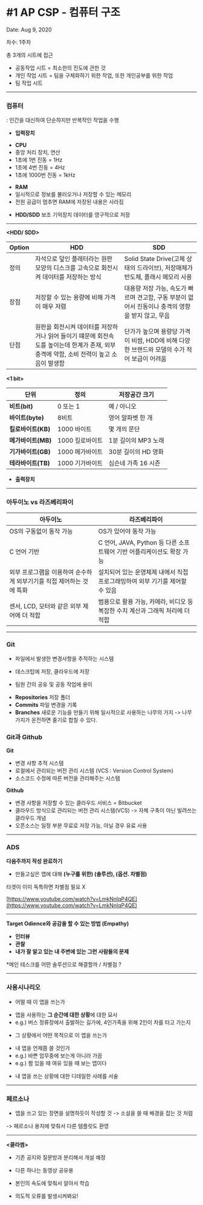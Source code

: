 # #1 AP CSP - 컴퓨터 구조

Date: Aug 9, 2020

차수: 1주차

총 3개의 시트에 접근

- 공동작업 시트 
=  최소한의 진도에 관한 것
- 개인 작업 시트 
= 팀을 구체화하기 위한 작업, 또한 개인공부를 위한 작업
- 팀 작업 시트

---

### 컴퓨터

: 인간을 대신하여 단순하지만 반복작인 작업을 수행

- **입력장치**
+  **CPU** 
+ 중앙 처리 장치, 연산
+ 1초에 1번 진동 = 1Hz
+ 1초에 4번 진동 = 4Hz
+ 1초에 1000번 진동 = 1kHz

- **RAM** 
- 일시적으로 정보를 불러오거나 저장할 수 있는 메모리
- 전원 공급이 멈추면 RAM에 저장된 내용은 사라짐
+ **HDD/SDD** 
보조 기억장치
데이터를 영구적으로 저장
---

**<HDD/ SDD>**

| Option | HDD | SDD |
| ------ | --- | --- |
|  정의   | 자석으로 덮인 플레터라는 원판 모양의 디스크를 고속으로 회전시켜 데이터를 저장하는 방식| Solid State Drive(고체 상태의 드라이브), 저장매체가 반도체, 플래시 메모리 사용|
|  장점   | 저장할 수 있는 용량에 비해 가격이 매우 저렴 | 대용량 저장 가능, 속도가 빠르며 견고함, 구동 부분이 없어서 진동이나 충격의 영향을 받지 않고, 무음 |
|  단점   | 원판을 회전시켜 데이터를 저장하거나 읽어 들이기 떄문에 회전속도를 높이는데 한계가 존재, 외부 충격에 약함, 소비 전력이 높고 소음이 발생함 | 단가가 높으며 용량당 가격이 비쌈,  HDD에 비해 다양한 브랜드와 모델의 수가 적어 보급이 어려움 |

**<1 bit>**

| 단위 |   정의  | 저장공간 크기 |
| --- | ------ | ---------- |
|  **비트(bit)**   | 0 또는 1 | 예 / 아니오 |
|  **바이트(byte)**  | 8비트 | 영어 알파벳 한 개 |
|  **킬로바이트(KB)**   | 1000 바이트 | 몇 개의 문단 |
|  **메가바이트(MB)**   | 1000 킬로바이트 | 1분 길이의 MP3 노래 |
|  **기가바이트(GB)**   | 1000 메가바이트 | 30분 길이의 HD 영화 |
|  **테라바이트(TB)**   | 1000 기가바이트 | 심슨네 가족 16 시즌 |

- **출력장치**

---

### 아두이노 vs 라즈베리파이

| 아두이노 |   라즈베리파이  | 
| --- | ------ | 
|  OS의 구동없이 동작 가능  | OS가 있어야 동작 가능 | 
|  C 언어 기반 | C 언어, JAVA, Python 등 다른 소프트웨어 기반 어플리케이션도 확장 가능 | 
|  외부 프로그램을 이용하여 순수하게 외부기기를 직접 제어하는 것에 특화   | 설치되어 있는 운영체제 내에서 직접 프로그래밍하여 외부 기기를 제어할 수 있음 |
|  센서, LCD, 모터와 같은 외부 제어에 더 적합   | 범용으로 활용 가능, 카메라, 비디오 등 복잡한 수치 계산과 그래픽 처리에 더 적합 | 
---

### Git
- 파일에서 발생한 변경사항을 추적하는 시스템
+ 데스크탑에 저장, 클라우드에 저장
- 팀원 간의 공유 및 공동 작업에 용이
+ **Repositories** 
저장 폴더
+ **Commits** 
파일 변경을 기록
+ **Branches**
새로운 기능을 만들기 위해 일시적으로 사용하는 나무의 가지 -> 나무가지가 온전하면 줄기로 합칠 수 있다.

### Git과 Github
**Git**
- 변경 사항 추적 시스템
- 로컬에서 관리되는 버전 관리 시스템 (VCS : Version Control System)
- 소스코드 수정에 따른 버전을 관리해주는 시스템

**Github**
- 변경 사항을 저장할 수 있는 클라우드 서비스 = Bitbucket
- 클라우드 방식으로 관리되는 버전 관리 시스템(VCS) -> 자체 구축이 아닌 빌려쓰는 클라우드 개념
- 오픈소스는 일정 부분 무료로 저장 가능, 아닐 경우 유료 사용

---

### ADS

**다음주까지 작성 완료하기**

- 만들고싶은 앱에 대해  **(누구를 위한) (솔루션), (옵션. 차별점)**

타겟이 이미 독특하면 차별점 필요 X

[https://www.youtube.com/watch?v=LmkNnlqP4QE](https://www.youtube.com/watch?v=LmkNnlqP4QE)

---

**Target Odience와 공감을 할 수 있는 방법 (Empathy)**

- **인터뷰**
- **관찰**
- **내가 잘 알고 있는 내 주변에 있는 그런 사람들의 문제**

*메인 테스크를 어떤 솔루션으로 해결할까 / 차별점 ?

---

### 사용시나리오

- 어떨 때 이 앱을 쓰는가
+  앱을 사용하는 **그 순간에 대한 상황**에 대한 묘사
+ e.g.) 버스 정류장에서 출발하는 길가에, 4인가족을 위해 2인이 차를 타고 가는지 

- 그 상황에서 어떤 목적으로 이 앱을 쓰는가
+ 내 앱을 언제쯤 쓸 것인가
+ e.g.) 바쁜 업무중에 보는게 아니라 가끔
+ e.g.) 짬 있을 때 여유 있을 때 보는 앱이다
- 내 앱을 쓰는 상황에 대한 디테일한 사례를 서술

---

### 페르소나

- 앱을 쓰고 있는 장면을 설명하듯이 작성할 것 -> 소설을 쓸 때 배경을 잡는 것 처럼

-> 페르소나 용지에 맞춰서 다른 템플릿도 환영

---
**<클라썸>**

- 기존 공지와 질문방과 분리해서 개설 예정

- 다른 하나는 동영상 공유용

-  본인의 속도에 맞춰서 알아서 학습

- 의도적 오류를 발생시켜봐요! 
